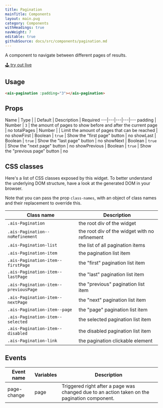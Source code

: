 ```yaml
---
title: Pagination
mainTitle: Components
layout: main.pug
category: Components
withHeadings: true
navWeight: 7
editable: true
githubSource: docs/src/components/pagination.md
---
```


A component to navigate between different pages of results.

<a class="btn btn-static-theme" href="stories/?selectedKind=Pagination">🕹 try out live</a>

## Usage

```html
<ais-pagination :padding="3"></ais-pagination>
```

## Props

Name | Type | | Default | Description | Required
---|---|---|---|---
padding | Number | `3` | the amount of pages to show before and after the current page | no
totalPages | Number | | Limit the amount of pages that can be reached | no
showFirst | Boolean | `true` | Show the "first page" button | no
showLast | Boolean | `true` | Show the "last page" button | no
showNext | Boolean | `true` | Show the "next page" button | no
showPrevious | Boolean | `true` | Show the "previous page" button | no

## CSS classes

Here's a list of CSS classes exposed by this widget. To better understand the underlying
DOM structure, have a look at the generated DOM in your browser.

Note that you can pass the prop `class-names`, with an object of class names and their replacement to override this.

Class name | Description
---|---
`.ais-Pagination` | the root div of the widget
`.ais-Pagination--noRefinement` | the root div of the widget with no refinement
`.ais-Pagination-list` | the list of all pagination items
`.ais-Pagination-item` | the pagination list item
`.ais-Pagination-item--firstPage` | the "first" pagination list item
`.ais-Pagination-item--lastPage` | the "last" pagination list item
`.ais-Pagination-item--previousPage` | the "previous" pagination list item
`.ais-Pagination-item--nextPage` | the "next" pagination list item
`.ais-Pagination-item--page` | the "page" pagination list item
`.ais-Pagination-item--selected` | the selected pagination list item
`.ais-Pagination-item--disabled` | the disabled pagination list item
`.ais-Pagination-link` | the pagination clickable element

## Events

Event name | Variables | Description
---|---|---
page-change | page | Triggered right after a page was changed due to an action taken on the pagination component.
